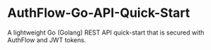 # AuthFlow-Go-API-Quick-Start
A lightweight Go (Golang) REST API quick-start that is secured with AuthFlow and JWT tokens.
